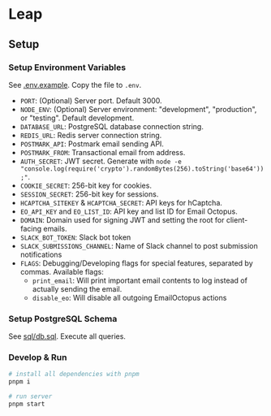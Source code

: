 # Leap

## Setup

### Setup Environment Variables

See [.env.example](.env.example). Copy the file to `.env`.

* `PORT`: (Optional) Server port. Default 3000.
* `NODE_ENV`: (Optional) Server environment: "development", "production", or "testing". Default development.
* `DATABASE_URL`: PostgreSQL database connection string.
* `REDIS_URL`: Redis server connection string.
* `POSTMARK_API`: Postmark email sending API.
* `POSTMARK_FROM`: Transactional email from address.
* `AUTH_SECRET`: JWT secret. Generate with `node -e "console.log(require('crypto').randomBytes(256).toString('base64'));"`.
* `COOKIE_SECRET`: 256-bit key for cookies.
* `SESSION_SECRET`: 256-bit key for sessions.
* `HCAPTCHA_SITEKEY` & `HCAPTCHA_SECRET`: API keys for hCaptcha.
* `EO_API_KEY` and `EO_LIST_ID`: API key and list ID for Email Octopus.
* `DOMAIN`: Domain used for signing JWT and setting the root for client-facing emails.
* `SLACK_BOT_TOKEN`: Slack bot token
* `SLACK_SUBMISSIONS_CHANNEL`: Name of Slack channel to post submission notifications
* `FLAGS`: Debugging/Developing flags for special features, separated by commas. Available flags:
    * `print_email`: Will print important email contents to log instead of actually sending the email.
    * `disable_eo`: Will disable all outgoing EmailOctopus actions

### Setup PostgreSQL Schema

See [sql/db.sql](sql/db.sql). Execute all queries.

### Develop & Run

```bash
# install all dependencies with pnpm
pnpm i

# run server
pnpm start
```

